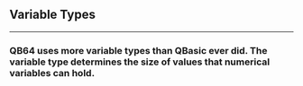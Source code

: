 ## Variable Types
---

### QB64 uses more variable types than QBasic ever did. The variable type determines the size of values that numerical variables can hold.
